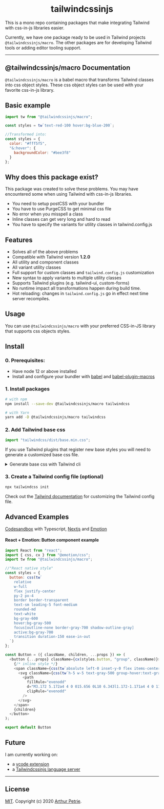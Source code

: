 <div align="center">
<h1>tailwindcssinjs</h1>
</div>

This is a mono repo containing packages that make integrating Tailwind with css-in-js libraries easier.

Currently, we have one package ready to be used in Tailwind projects `@tailwindcssinjs/macro`. The other packages are for developing Tailwind tools or adding editor tooling support.

---

## @tailwindcssinjs/macro Documentation

`@tailwindcssinjs/macro` is a babel macro that transforms Tailwind classes into css object styles. These css object styles can be used with your favorite css-in-js library.

## Basic example

```js
import tw from "@tailwindcssinjs/macro";

const styles = tw`text-red-100 hover:bg-blue-200`;

//Transformed into:
const styles = {
  color: "#fff5f5",
  "&:hover": {
    backgroundColor: "#bee3f8"
  }
};
```

## Why does this package exist?

This package was created to solve these problems. You may have encountered some when using Tailwind
with css-in-js libraries.

- You need to setup postCSS with your bundler
- You have to use PurgeCSS to get minimal css file
- No error when you misspell a class
- Inline classes can get very long and hard to read
- You have to specify the variants for utility classes in tailwind.config.js

## Features

- Solves all of the above problems
- Compatible with Tailwind version **1.2.0**
- All utility and component classes
- All variant utility classes
- Full support for custom classes and `tailwind.config.js` customization
- New syntax to apply variants to multiple utility classes
- Supports Tailwind plugins (e.g. tailwind-ui, custom-forms)
- No runtime impact all transformations happen during build time.
- Hot reloading: changes in `tailwind.config.js` go in effect next time server recompiles.

## Usage

You can use `@tailwindcssinjs/macro` with your preferred CSS-in-JS library that supports css objects styles.

## Install

### 0. Prerequisites:

- Have node 12 or above installed
- Install and configure your bundler with [babel](https://github.com/babel/babel) and [babel-plugin-macros](https://github.com/kentcdodds/babel-plugin-macros)

### 1. Install packages

```bash
# with npm
npm install --save-dev @tailwindcssinjs/macro tailwindcss

# with Yarn
yarn add -D @tailwindcssinjs/macro tailwindcss
```

### 2. Add Tailwind base css

```js
import "tailwindcss/dist/base.min.css";
```

If you use Tailwind plugins that register new base styles you will need to generate a customized base css file.

<details>
  <summary>Generate base css with Tailwind cli</summary>

#### 2.1 Create a tailwind.base.css file

```css
/* tailwind.base.css */
@tailwind base;
```

#### 2.2 Using Tailwind CLI

```bash
# Use the `npx tailwindcss help build` command to learn more about the various CLI options.
npx tailwindcss build tailwind.base.css -o base.css
```

**Tip:** add this command to your package.json scripts section

#### 2.3 Import base.css

```js
import "base.css";
```

</details>

### 3. Create a Tailwind config file (optional)

```bash
npx tailwindcss init
```

Check out the [Tailwind documentation](https://tailwindcss.com/docs/configuration) for customizing the Tailwind config file.

## Advanced Examples

[Codesandbox](https://codesandbox.io/s/tailwindcssinjsmacro-simple-example-wds6l?file=/pages/index.tsx) with Typescript, [Nextjs](https://nextjs.org/) and [Emotion](https://emotion.sh/docs/introduction)

#### React + Emotion: Button component example

```js
import React from "react";
import { css, cx } from "@emotion/css";
import tw from "@tailwindcssinjs/macro";

//"React native style"
const styles = {
  button: css(tw`
    relative
    w-full
    flex justify-center
    py-2 px-4
    border border-transparent
    text-sm leading-5 font-medium
    rounded-md
    text-white
    bg-gray-600
    hover:bg-gray-500
    focus[outline-none border-gray-700 shadow-outline-gray]
    active:bg-gray-700
    transition duration-150 ease-in-out
  `)
};

const Button = ({ className, children, ...props }) => (
  <button {...props} className={cx(styles.button, "group", className)}>
    {/* inline style */}
    <span className={css(tw`absolute left-0 inset-y-0 flex items-center pl-3`)}>
      <svg className={css(tw`h-5 w-5 text-gray-500 group-hover:text-gray-400 transition ease-in-out duration-150`)} fill="currentColor" viewBox="0 0 20 20">
        <path
          fillRule="evenodd"
          d="M3.172 5.172a4 4 0 015.656 0L10 6.343l1.172-1.171a4 4 0 115.656 5.656L10 17.657l-6.828-6.829a4 4 0 010-5.656z"
          clipRule="evenodd"
        />
      </svg>
    </span>
    {children}
  </button>
);

export default Button
```

## Future

I am currently working on:

- a [vcode extension](https://github.com/Arthie/tailwindcssinjs/tree/master/packages/vscode-extension)
- a [Tailwindcssinjs language server](https://github.com/Arthie/tailwindcssinjs/tree/master/packages/language-server)

---

## License

[MIT](LICENSE). Copyright (c) 2020 [Arthur Petrie](https://arthurpetrie.com/).
